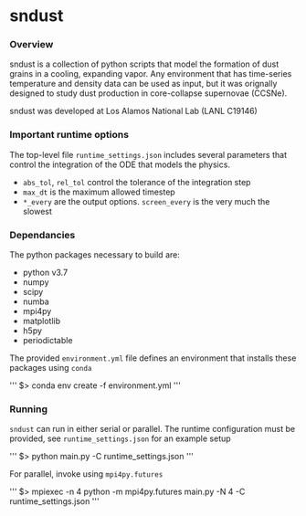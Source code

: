 # sndust

### Overview

sndust is a collection of python scripts that model the formation of dust grains in a cooling, expanding vapor. Any environment that has time-series temperature and density data can be used as input, but it was orignally designed to study dust production in core-collapse supernovae (CCSNe).

sndust was developed at Los Alamos National Lab (LANL C19146)

### Important runtime options
The top-level file `runtime_settings.json` includes several parameters that control the integration of the ODE that models the physics.
- `abs_tol`, `rel_tol` control the tolerance of the integration step
- `max_dt` is the maximum allowed timestep
- `*_every` are the output options. `screen_every` is the very much the slowest

### Dependancies
The python packages necessary to build are:
- python v3.7
- numpy
- scipy
- numba
- mpi4py
- matplotlib
- h5py
- periodictable

The provided `environment.yml` file defines an environment that installs these packages using `conda`

'''
$> conda env create -f environment.yml
'''

### Running
`sndust` can run in either serial or parallel. The runtime configuration must be provided, see `runtime_settings.json` for an example setup

'''
$> python main.py -C runtime_settings.json
'''

For parallel, invoke using `mpi4py.futures`

'''
$> mpiexec -n 4 python -m mpi4py.futures main.py -N 4 -C runtime_settings.json
'''

